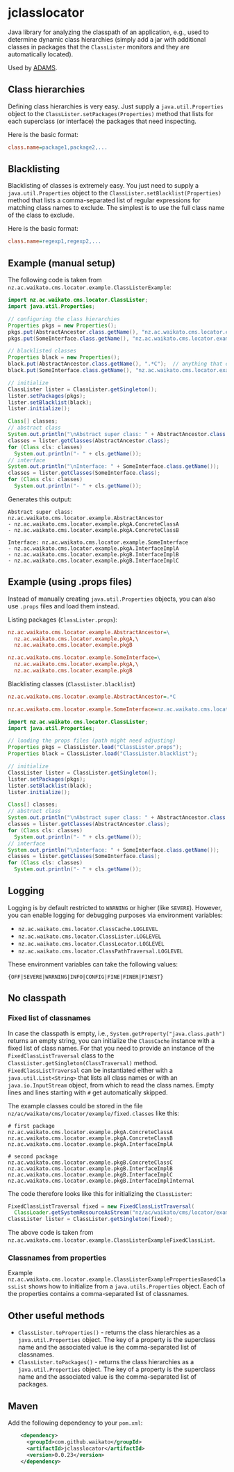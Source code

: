 # jclasslocator

Java library for analyzing the classpath of an application, e.g., used to 
determine dynamic class hierarchies (simply add a jar with additional classes
in packages that the `ClassLister` monitors and they are automatically located).  

Used by [ADAMS](https://adams.cms.waikato.ac.nz/).

## Class hierarchies

Defining class hierarchies is very easy. Just supply a `java.util.Properties`
object to the `ClassLister.setPackages(Properties)` method that lists for
each superclass (or interface) the packages that need inspecting.

Here is the basic format:

```INI
class.name=package1,package2,...
```

## Blacklisting

Blacklisting of classes is extremely easy. You just need to supply a
`java.util.Properties` object to the `ClassLister.setBlacklist(Properties)`
method that lists a comma-separated list of regular expressions for matching
class names to exclude. The simplest is to use the full class name of the
class to exclude.

Here is the basic format:

```INI
class.name=regexp1,regexp2,...
```

## Example (manual setup)

The following code is taken from `nz.ac.waikato.cms.locator.example.ClassListerExample`:

```java
import nz.ac.waikato.cms.locator.ClassLister;
import java.util.Properties;

// configuring the class hierarchies
Properties pkgs = new Properties();
pkgs.put(AbstractAncestor.class.getName(), "nz.ac.waikato.cms.locator.example.pkgA,nz.ac.waikato.cms.locator.example.pkgB");
pkgs.put(SomeInterface.class.getName(), "nz.ac.waikato.cms.locator.example.pkgA,nz.ac.waikato.cms.locator.example.pkgB");

// blacklisted classes
Properties black = new Properties();
black.put(AbstractAncestor.class.getName(), ".*C");  // anything that ends with a capital "C"
black.put(SomeInterface.class.getName(), "nz.ac.waikato.cms.locator.example.pkgB.InterfaceImplInternal");  // specific class

// initialize
ClassLister lister = ClassLister.getSingleton();
lister.setPackages(pkgs);
lister.setBlacklist(black);
lister.initialize();

Class[] classes;
// abstract class
System.out.println("\nAbstract super class: " + AbstractAncestor.class.getName());
classes = lister.getClasses(AbstractAncestor.class);
for (Class cls: classes)
  System.out.println("- " + cls.getName());
// interface
System.out.println("\nInterface: " + SomeInterface.class.getName());
classes = lister.getClasses(SomeInterface.class);
for (Class cls: classes)
  System.out.println("- " + cls.getName());
```

Generates this output:

```
Abstract super class: nz.ac.waikato.cms.locator.example.AbstractAncestor
- nz.ac.waikato.cms.locator.example.pkgA.ConcreteClassA
- nz.ac.waikato.cms.locator.example.pkgA.ConcreteClassB

Interface: nz.ac.waikato.cms.locator.example.SomeInterface
- nz.ac.waikato.cms.locator.example.pkgA.InterfaceImplA
- nz.ac.waikato.cms.locator.example.pkgB.InterfaceImplB
- nz.ac.waikato.cms.locator.example.pkgB.InterfaceImplC
```

## Example (using .props files)

Instead of manually creating `java.util.Properties` objects, you can also
use `.props` files and load them instead.

Listing packages (`ClassLister.props`):
```INI
nz.ac.waikato.cms.locator.example.AbstractAncestor=\
  nz.ac.waikato.cms.locator.example.pkgA,\
  nz.ac.waikato.cms.locator.example.pkgB

nz.ac.waikato.cms.locator.example.SomeInterface=\
  nz.ac.waikato.cms.locator.example.pkgA,\
  nz.ac.waikato.cms.locator.example.pkgB
```

Blacklisting classes (`ClassLister.blacklist`)
```INI
nz.ac.waikato.cms.locator.example.AbstractAncestor=.*C

nz.ac.waikato.cms.locator.example.SomeInterface=nz.ac.waikato.cms.locator.example.pkgB.InterfaceImplInternal
```

```java
import nz.ac.waikato.cms.locator.ClassLister;
import java.util.Properties;

// loading the props files (path might need adjusting)
Properties pkgs = ClassLister.load("ClassLister.props");
Properties black = ClassLister.load("ClassLister.blacklist");

// initialize
ClassLister lister = ClassLister.getSingleton();
lister.setPackages(pkgs);
lister.setBlacklist(black);
lister.initialize();

Class[] classes;
// abstract class
System.out.println("\nAbstract super class: " + AbstractAncestor.class.getName());
classes = lister.getClasses(AbstractAncestor.class);
for (Class cls: classes)
  System.out.println("- " + cls.getName());
// interface
System.out.println("\nInterface: " + SomeInterface.class.getName());
classes = lister.getClasses(SomeInterface.class);
for (Class cls: classes)
  System.out.println("- " + cls.getName());
```


## Logging

Logging is by default restricted to `WARNING` or higher (like `SEVERE`).
However, you can enable logging for debugging purposes via environment 
variables:

* `nz.ac.waikato.cms.locator.ClassCache.LOGLEVEL`
* `nz.ac.waikato.cms.locator.ClassLister.LOGLEVEL`
* `nz.ac.waikato.cms.locator.ClassLocator.LOGLEVEL`
* `nz.ac.waikato.cms.locator.ClassPathTraversal.LOGLEVEL`

These environment variables can take the following values:
```
{OFF|SEVERE|WARNING|INFO|CONFIG|FINE|FINER|FINEST}
```

## No classpath

### Fixed list of classnames
In case the classpath is empty, i.e., `System.getProperty("java.class.path")` 
returns an empty string, you can initialize the `ClassCache` instance with a
fixed list of class names. For that you need to provide an instance of the 
`FixedClassListTraversal` class to the `ClassLister.getSingleton(ClassTraversal)`
method. `FixedClassListTraversal` can be instantiated either with a 
`java.util.List<String>` that lists all class names or with an `java.io.InputStream`
object, from which to read the class names. Empty lines and lines starting with
`#` get automatically skipped.

The example classes could be stored in the file `nz/ac/waikato/cms/locator/example/fixed.classes` 
like this:

```
# first package
nz.ac.waikato.cms.locator.example.pkgA.ConcreteClassA
nz.ac.waikato.cms.locator.example.pkgA.ConcreteClassB
nz.ac.waikato.cms.locator.example.pkgA.InterfaceImplA

# second package
nz.ac.waikato.cms.locator.example.pkgB.ConcreteClassC
nz.ac.waikato.cms.locator.example.pkgB.InterfaceImplB
nz.ac.waikato.cms.locator.example.pkgB.InterfaceImplC
nz.ac.waikato.cms.locator.example.pkgB.InterfaceImplInternal
```

The code therefore looks like this for initializing the `ClassLister`:

```java
FixedClassListTraversal fixed = new FixedClassListTraversal(
  ClassLoader.getSystemResourceAsStream("nz/ac/waikato/cms/locator/example/fixed.classes"));
ClassLister lister = ClassLister.getSingleton(fixed);
```

The above code is taken from `nz.ac.waikato.cms.locator.example.ClassListerExampleFixedClassList`.


### Classnames from properties

Example `nz.ac.waikato.cms.locator.example.ClassListerExamplePropertiesBasedClassList` shows
how to initialize from a `java.utils.Properties` object. Each of the properties contains a
comma-separated list of classnames.


## Other useful methods

* `ClassLister.toProperties()` - returns the class hierarchies as a 
  `java.util.Properties` object. The key of a property is the superclass name
  and the associated value is the comma-separated list of classnames.
* `ClassLister.toPackages()` - returns the class hierarchies as a 
  `java.util.Properties` object. The key of a property is the superclass name
  and the associated value is the comma-separated list of packages.


## Maven

Add the following dependency to your `pom.xml`:

```xml
    <dependency>
      <groupId>com.github.waikato</groupId>
      <artifactId>jclasslocator</artifactId>
      <version>0.0.23</version>
    </dependency>
```
